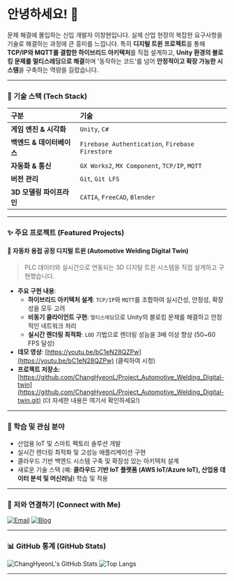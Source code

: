 # 안녕하세요! 👋 
 
문제 해결에 몰입하는 신입 개발자 이창현입니다.
실제 산업 현장의 복잡한 요구사항을 기술로 해결하는 과정에 큰 흥미를 느낍니다. 특히 **디지털 트윈 프로젝트**를 통해 **TCP/IP와 MQTT를 결합한 하이브리드 아키텍처**를 직접 설계하고, **Unity 환경의 블로킹 문제를 멀티스레딩으로 해결**하며 '동작하는 코드'를 넘어 **안정적이고 확장 가능한 시스템**을 구축하는 역량을 길렀습니다.
 
---
 
### 🚀 기술 스택 (Tech Stack)
 
| 구분 | 기술 |
| :--- | :--- |
| **게임 엔진 & 시각화** | `Unity`, `C#` |
| **백엔드 & 데이터베이스** | `Firebase Authentication`, `Firebase Firestore` |
| **자동화 & 통신** | `GX Works2`, `MX Component`, `TCP/IP`, `MQTT` |
| **버전 관리** | `Git`, `Git LFS` |
| **3D 모델링 파이프라인** | `CATIA`, `FreeCAD`, `Blender` |
 
---
 
### ✨ 주요 프로젝트 (Featured Projects)
 
#### 🚗 자동차 용접 공정 디지털 트윈 (Automotive Welding Digital Twin)
 
> PLC 데이터와 실시간으로 연동되는 3D 디지털 트윈 시스템을 직접 설계하고 구현했습니다.
 
-   **주요 구현 내용**:
    -   **하이브리드 아키텍처 설계**: `TCP/IP`와 `MQTT`를 조합하여 실시간성, 안정성, 확장성을 모두 고려
    -   **비동기 클라이언트 구현**: `멀티스레딩`으로 Unity의 블로킹 문제를 해결하고 안정적인 네트워크 처리
    -   **실시간 렌더링 최적화**: `LOD` 기법으로 렌더링 성능을 3배 이상 향상 (50~60 FPS 달성)
-   **데모 영상**: [https://youtu.be/bC1eN28QZPw](https://youtu.be/bC1eN28QZPw) (클릭하여 시청)
-   **프로젝트 저장소**: [https://github.com/ChangHyeonL/Project_Automotive_Welding_Digital-twin](https://github.com/ChangHyeonL/Project_Automotive_Welding_Digital-twin.git) (더 자세한 내용은 여기서 확인하세요!)

---

### 🌱 학습 및 관심 분야

*   산업용 IoT 및 스마트 팩토리 솔루션 개발
*   실시간 렌더링 최적화 및 고성능 애플리케이션 구현
*   클라우드 기반 백엔드 시스템 구축 및 확장성 있는 아키텍처 설계
*   새로운 기술 스택 (예: **클라우드 기반 IoT 플랫폼 (AWS IoT/Azure IoT), 산업용 데이터 분석 및 머신러닝**) 학습 및 적용

---

### 🤝 저와 연결하기 (Connect with Me)

[![Email](https://img.shields.io/badge/Email-D14836?style=for-the-badge&logo=gmail&logoColor=white)](mailto:ckdgus48@gmail.com)
[![Blog](https://img.shields.io/badge/Blog-FF5722?style=for-the-badge&logo=blogger&logoColor=white)](https://blog.naver.com/khy88000)

---

### 📊 GitHub 통계 (GitHub Stats)

![ChangHyeonL's GitHub Stats](https://github-readme-stats.vercel.app/api?username=ChangHyeonL&show_icons=true&theme=radical)
![Top Langs](https://github-readme-stats.vercel.app/api/top-langs/?username=ChangHyeonL&layout=compact&theme=radical)

---
